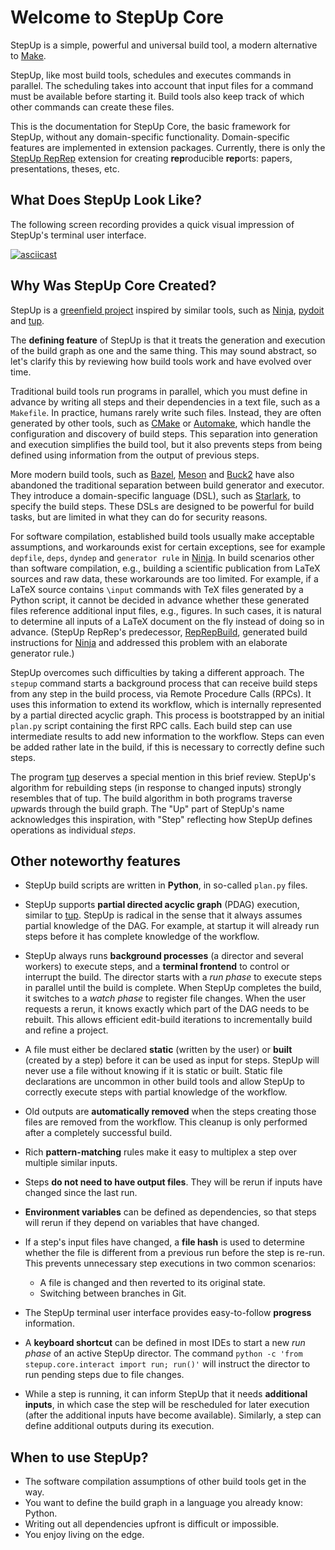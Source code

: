 # Welcome to StepUp Core

StepUp is a simple, powerful and universal build tool, a modern alternative to [Make](https://en.wikipedia.org/wiki/Make_(software)).

StepUp, like most build tools, schedules and executes commands in parallel.
The scheduling takes into account that input files for a command must be available before starting it.
Build tools also keep track of which other commands can create these files.

This is the documentation for StepUp Core, the basic framework for StepUp, without any domain-specific functionality.
Domain-specific features are implemented in extension packages.
Currently, there is only the
[StepUp RepRep](https://reproducible-reporting.github.io/stepup-reprep/)
extension for creating **rep**roducible **rep**orts: papers, presentations, theses, etc.


## What Does StepUp Look Like?

The following screen recording provides a quick visual impression of StepUp's terminal user interface.

[![asciicast](https://asciinema.org/a/656610.svg)](https://asciinema.org/a/656610)


## Why Was StepUp Core Created?

StepUp is a [greenfield project](https://en.wikipedia.org/wiki/Greenfield_project) inspired by similar tools,
such as [Ninja](https://ninja-build.org/), [pydoit](https://pydoit.org/) and [tup](https://gittup.org/tup).

The **defining feature** of StepUp is that it treats the generation and execution of the build graph as one and the same thing.
This may sound abstract, so let's clarify this by reviewing how build tools work and have evolved over time.

Traditional build tools run programs in parallel,
which you must define in advance by writing all steps and
their dependencies in a text file, such as a `Makefile`.
In practice, humans rarely write such files.
Instead, they are often generated by other tools,
such as [CMake](https://cmake.org) or [Automake](https://www.gnu.org/software/automake/),
which handle the configuration and discovery of build steps.
This separation into generation and execution simplifies the build tool,
but it also prevents steps from being defined using information from the output of previous steps.

More modern build tools, such as [Bazel](https://bazel.build/), [Meson](https://mesonbuild.com) and [Buck2](https://buck2.build/) have also abandoned the traditional separation between build generator and executor.
They introduce a domain-specific language (DSL), such as [Starlark](https://github.com/bazelbuild/starlark/), to specify the build steps.
These DSLs are designed to be powerful for build tasks, but are limited in what they can do for security reasons.

For software compilation, established build tools usually make acceptable assumptions, and workarounds exist for certain exceptions,
see for example `depfile`, `deps`, `dyndep` and `generator rule` in [Ninja](https://ninja-build.org/).
In build scenarios other than software compilation,
e.g., building a scientific publication from LaTeX sources and raw data,
these workarounds are too limited.
For example, if a LaTeX source contains `\input` commands with TeX files generated by a Python script, it cannot be decided in advance whether these generated files reference additional input files, e.g., figures.
In such cases, it is natural to determine all inputs of a LaTeX document on the fly instead of doing so in advance.
(StepUp RepRep's predecessor, [RepRepBuild](https://github.com/reproducible-reporting/reprepbuild), generated build instructions for [Ninja](https://ninja-build.org/) and addressed this problem with an elaborate generator rule.)

StepUp overcomes such difficulties by taking a different approach.
The `stepup` command starts a background process that can receive build steps from any step in the build process, via Remote Procedure Calls (RPCs).
It uses this information to extend its workflow,
which is internally represented by a partial directed acyclic graph.
This process is bootstrapped by an initial `plan.py` script containing the first RPC calls.
Each build step can use intermediate results to add new information to the workflow.
Steps can even be added rather late in the build, if this is necessary to correctly define such steps.

The program [tup](https://gittup.org/tup/) deserves a special mention in this brief review.
StepUp's algorithm for rebuilding steps (in response to changed inputs) strongly resembles that of tup. The build algorithm in both programs traverse *up*wards through the build graph.
The "Up" part of StepUp's name acknowledges this inspiration, with "Step" reflecting how StepUp defines operations as individual *steps*.


## Other noteworthy features

- StepUp build scripts are written in **Python**, in so-called `plan.py` files.

- StepUp supports **partial directed acyclic graph** (PDAG) execution, similar to [tup](https://gittup.org/tup).
  StepUp is radical in the sense that it always assumes partial knowledge of the DAG.
  For example, at startup it will already run steps before it has complete knowledge of the workflow.

- StepUp always runs **background processes** (a director and several workers) to execute steps,
  and a **terminal frontend** to control or interrupt the build.
  The director starts with a *run phase* to execute steps in parallel until the build is complete.
  When StepUp completes the build, it switches to a *watch phase* to register file changes.
  When the user requests a rerun, it knows exactly which part of the DAG needs to be rebuilt.
  This allows efficient edit-build iterations to incrementally build and refine a project.

- A file must either be declared **static** (written by the user) or **built** (created by a step)
  before it can be used as input for steps.
  StepUp will never use a file without knowing if it is static or built.
  Static file declarations are uncommon in other build tools and
  allow StepUp to correctly execute steps with partial knowledge of the workflow.

- Old outputs are **automatically removed**
  when the steps creating those files are removed from the workflow.
  This cleanup is only performed after a completely successful build.

- Rich **pattern-matching** rules make it easy to multiplex a step over multiple similar inputs.

- Steps **do not need to have output files**.
  They will be rerun if inputs have changed since the last run.

- **Environment variables** can be defined as dependencies,
  so that steps will rerun if they depend on variables that have changed.

- If a step's input files have changed, a **file hash** is used to determine whether the file
  is different from a previous run before the step is re-run.
  This prevents unnecessary step executions in two common scenarios:

    - A file is changed and then reverted to its original state.
    - Switching between branches in Git.

- The StepUp terminal user interface provides easy-to-follow **progress** information.

- A **keyboard shortcut** can be defined in most IDEs to start
  a new *run phase* of an active StepUp director.
  The command `python -c 'from stepup.core.interact import run; run()'` will instruct the director to run pending steps due to file changes.

- While a step is running, it can inform StepUp that it needs **additional inputs**,
  in which case the step will be rescheduled for later execution
  (after the additional inputs have become available).
  Similarly, a step can define additional outputs during its execution.


## When to use StepUp?

- The software compilation assumptions of other build tools get in the way.
- You want to define the build graph in a language you already know: Python.
- Writing out all dependencies upfront is difficult or impossible.
- You enjoy living on the edge.
